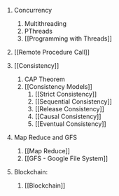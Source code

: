 1. Concurrency
	1. Multithreading
	2. PThreads
	3. [[Programming with Threads]]
2. [[Remote Procedure Call]]
3. [[Consistency]]
	1. CAP Theorem
	2. [[Consistency Models]]
		1. [[Strict Consistency]]
		2. [[Sequential Consistency]]
		3. [[Release Consistency]]
		4. [[Causal Consistency]]
		5. [[Eventual Consistency]]
4. Map Reduce and GFS
	1. [[Map Reduce]]
	2. [[GFS - Google File System]]

5. Blockchain:
	1. [[Blockchain]]